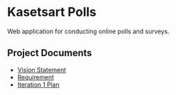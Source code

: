 # Kasetsart Polls

Web application for conducting online polls and surveys.

## Project Documents

* [Vision Statement](../../wiki/Vision%20Statement)
* [Requirement](../../wiki/Requirements)    
* [Iteration 1 Plan](../../wiki/Iteration%201%20Plan)